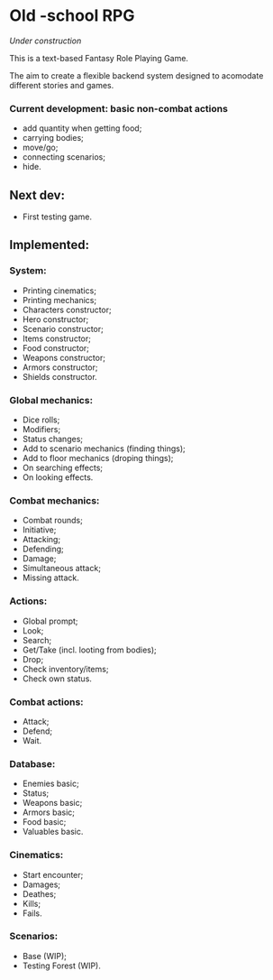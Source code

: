 # Old -school RPG

_Under construction_

This is a text-based Fantasy Role Playing Game.

The aim to create a flexible backend system designed to acomodate different stories and games.

### Current development: basic non-combat actions
- add quantity when getting food;
- carrying bodies;
- move/go;
- connecting scenarios;
- hide.

## Next dev:
- First testing game.


## Implemented:

### System:
* Printing cinematics;
* Printing mechanics;
* Characters constructor;
* Hero constructor;
* Scenario constructor;
* Items constructor;
* Food constructor;
* Weapons constructor;
* Armors constructor;
* Shields constructor.

### Global mechanics:
* Dice rolls;
* Modifiers;
* Status changes;
* Add to scenario mechanics (finding things);
* Add to floor mechanics (droping things);
* On searching effects;
* On looking effects.


### Combat mechanics:
* Combat rounds;
* Initiative;
* Attacking;
* Defending;
* Damage;
* Simultaneous attack;
* Missing attack.

### Actions:
* Global prompt;
* Look;
* Search;
* Get/Take (incl. looting from bodies);
* Drop;
* Check inventory/items;
* Check own status.

### Combat actions:
* Attack;
* Defend;
* Wait.

### Database:
* Enemies basic;
* Status;
* Weapons basic;
* Armors basic;
* Food basic;
* Valuables basic.

### Cinematics:
* Start encounter;
* Damages;
* Deathes;
* Kills;
* Fails.

### Scenarios:
* Base (WIP);
* Testing Forest (WIP).
